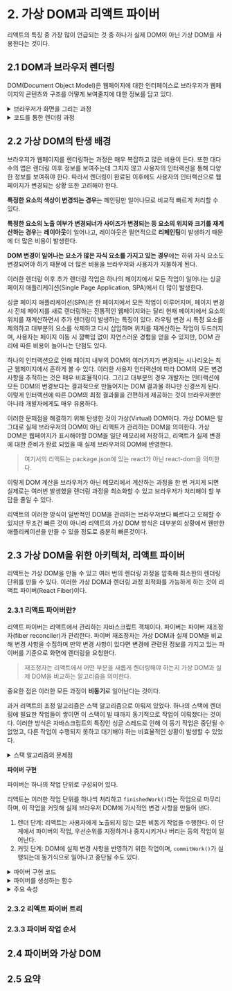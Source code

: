 # 2. 가상 DOM과 리액트 파이버

리액트의 특징 중 가장 많이 언급되는 것 중 하나가 실제 DOM이 아닌 가상 DOM을 사용한다는 것이다.

## 2.1 DOM과 브라우저 렌더링

DOM(Document Object Model)은 웹페이지에 대한 인터페이스로 브라우저가 웹페이지의 콘텐츠와 구조를 어떻게 보여줄지에 대한 정보를 담고 있다.

<details>

<summary>브라우저가 화면을 그리는 과정</summary>

1. 브라우저가 사용자가 요청한 주소를 방문해 HTML 파일을 다운로드한다.
2. 브라우저의 렌더링 엔진은 HTML을 파싱해 DOM 노드로 구성된 트리(DOM)를 만든다.
3. 2번 과정에서 CSS 파일을 만나면 해당 CSS 파일도 다운로드한다.
4. 브라우저의 렌더링 엔진은 해당 CSS 파일도 파싱해 CSS 노드로 구성된 트리(CSSOM)를 만든다.
5. 브라우저는 2번에서 만든 DOM 노드를 순회하는데, 여기서 모든 노드를 방문하는 것이 아니고 사용자 눈에 보이는 노드만 방문한다.
   즉, `display: none`과 같이 사용자 화면에 보이지 않는 요소는 방문해 작업하지 않는다. 이는 트리를 분석하는 과정을 조금이라도 빠르게 하기 위함이다.
6. 눈에 보이는 노드를 대상으로 해당 노드에 대한 CSSOM 정보를 찾고 여기서 발견한 CSS 스타일 정보를 이 노드에 적용한다.
   이 DOM 노드에 CSS를 적용하는 과정은 크게 두 가지로 나뉜다.
   - 레이아웃(layout, reflow): 각 노드가 브라우저 화면의 어느 좌표에 정확히 나타나야 하는지 계산하는 과정, 이 과정을 거치면 반드시 페인팅 과정도 거치게 된다.
   - 페인팅(painting): 레이아웃 단계를 거친 노드에 색과 같은 실제 유효한 모습을 그리는 과정

![Alt text](./assets/image-1.png)
_DOM과 CSSOM으로 렌더링 트리가 만들어지는 과정_

</details>

<details>

<summary>코드를 통한 렌더링 과정</summary>

```css
/* styles.css */
#text {
  background-color: red;
  color: white;
}
```

```html
<!-- index.html -->

<!DOCTYPE html>
<html>
  <head>
    <meta charset="UTF-8" />
    <link rel="stylesheet" type="text/css" href="./styles.css" />
    <title>Rendering</title>
  </head>
  <body>
    <div style="width: 100%;">
      <div id="text" style="width: 50%;">Hello, world!</div>
    </div>
  </body>
</html>
```

1. HTML을 다운로드한다. 다운로드와 함께 HTML을 분석한다.
2. 스타일시트가 포함된 `link` 태그를 발견해 `styles.css`를 다운로드한다.
3. `body` 태그 하단의 `div`는 `width: 100%`이므로 뷰포트 좌우 100% 너비로 잡는다.
4. 3번 하단의 `div`는 `width: 50%`이므로 부모 요소의 50% 너비로 잡는다.
5. 2번에서 다운로드한 `styles.css`를 분석하고, `id="text"`인 요소에 대한 스타일 정보를 결합한다.
6. 화면에 HTML 정보를 그리기 위한 모든 정보다 준비되었으므로 위 정보를 바탕으로 렌더링을 시작한다.

![Alt text](./assets/image-2.png)
_HTML, CSS 코드가 렌더링 되는 과정_
_HTML을 파싱하고, 스타일을 계산하고, 레이아웃, 페인팅 등이 차례대로 일어난다._

</details>

## 2.2 가상 DOM의 탄생 배경

브라우저가 웹페이지를 렌더링하는 과정은 매우 복잡하고 많은 비용이 든다. 또한 대다수의 앱은 렌더링 이후 정보를 보여주는데 그치지 않고 사용자의 인터랙션을 통해 다양한 정보를 보여줘야 한다. 따라서 렌더링이 완료된 이후에도 사용자의 인터랙션으로 웹페이지가 변경되는 상황 또한 고려해야 한다.

**특정한 요소의 색상이 변경되는 경우**는 페인팅만 일어나므로 비교적 빠르게 처리할 수 있다.

**특정한 요소의 노출 여부가 변경되너가 사이즈가 변경되는 등 요소의 위치와 크기를 재계산하는 경우**는 **레이아웃**이 일어나고, 레이아웃은 필연적으로 **리페인팅**이 발생하기 때문에 더 많은 비용이 발생한다.

**DOM 변경이 일어나는 요소가 많은 자식 요소를 가지고 있는 경우**에는 하위 자식 요소도 변경되어야 하기 때문에 더 많은 비용을 브라우저와 사용자가 지불하게 된다.

이러한 렌더링 이후 추가 렌더링 작업은 하나의 페이지에서 모든 작업이 일어나는 싱글 페이지 애플리케이션(Single Page Application, SPA)에서 더 많이 발생한다.

싱글 페이지 애플리케이션(SPA)은 한 페이지에서 모든 작업이 이루어지며, 페이지 변경 시 전체 페이지를 새로 렌더링하는 전통적인 웹페이지와는 달리 현재 페이지에서 요소의 위치를 재계산하면서 추가 렌더링이 발생하는 특징이 있다. 라우팅 변경 시 특정 요소를 제외하고 대부분의 요소를 삭제하고 다시 삽입하며 위치를 재계산하는 작업이 두드러지며, 사용자는 페이지 이동 시 깜빡임 없이 자연스러운 경험을 얻을 수 있지만, DOM 관리에 따른 비용이 늘어나는 단점도 있다.

하나의 인터랙션으로 인해 페이지 내부의 DOM의 여러가지가 변경되는 시나리오는 최근 웹페이지에서 흔하게 볼 수 있다. 이러한 사용자 인터랙션에 따라 DOM의 모든 변경 사항을 추적하는 것은 매우 비효율적이다. 그리고 대부분의 경우 개발자는 인터랙션에 모든 DOM의 변경보다는 결과적으로 만들어지는 DOM 결과물 하나만 신경쓰게 된다. 이렇게 인터랙션에 따른 DOM의 최정 결과물을 간편하게 제공하는 것이 브라우저뿐만 아니라 개발자에게도 매우 유용하다.

이러한 문제점을 해결하기 위해 탄생한 것이 가상(Virtual) DOM이다. 가상 DOM은 말 그대로 실제 브라우저의 DOM이 아닌 리액트가 관리하는 DOM을 의미한다.
가상 DOM은 웹페이지가 표시해야할 DOM을 일단 메모리에 저장하고, 리액트가 실제 변경에 대한 준비가 완료 되었을 때 실제 브라우저의 DOM에 반영한다.

> 여기서의 리액트는 package.json에 있는 react가 아닌 react-dom을 의미한다.

이렇게 DOM 계산을 브라우저가 아닌 메모리에서 계산하는 과정을 한 번 거치게 되면 실제로는 여러번 발생했을 렌더링 과정을 최소화할 수 있고 브라우저가 처리해야 할 부담을 줄일 수 있다.

리액트의 이러한 방식이 일반적인 DOM을 관리하는 브라우저보다 빠르다고 오해할 수 있지만 무조건 빠른 것이 아니라 리액트의 가상 DOM 방식은 대부분의 상황에서 웬만한 애플리케이션을 만들 수 있을 정도로 충분히 빠른것이다.

## 2.3 가상 DOM을 위한 아키텍처, 리액트 파이버

리액트는 가상 DOM을 만들 수 있고 여러 번의 렌더링 과정을 압축해 최소한의 렌더링 단위를 만들 수 있다. 이러한 가상 DOM과 렌더링 과정 최적화를 가능하게 하는 것이 리액트 파이버(React Fiber)이다.

### 2.3.1 리액트 파이버란?

리액트 파이버는 리액트에서 관리하는 자바스크립트 객체이다. 파이버는 파이버 재조정자(fiber reconciler)가 관리한다.
파이버 재조정자는 가상 DOM과 실제 DOM을 비교해 변경 사항을 수집하며 만약 변경 사항이 있다면 변경에 관련된 정보를 가지고 있는 파이버를 기준으로 화면에 렌더링을 요청한다.

> 재조정자는 리액트에서 어떤 부분을 새롭게 렌더링해야 하는지 가상 DOM과 실제 DOM을 비교하는 알고리즘을 의미한다.

중요한 점은 이러한 모든 과정이 **비동기**로 일어난다는 것이다.

과거 리액트의 조정 알고리즘은 스택 알고리즘으로 이뤄져 있었다. 하나의 스택에 렌더링에 필요한 작업들이 쌓이면 이 스택이 빌 때까지 동기적으로 작업이 이뤄졌다는 것이다. 이러한 방식은 자바스크립트의 특징인 싱글 스레드로 인해 이 동기 작업은 중단될 수 없었고, 다른 작업이 수행되지 못하고 대기해야 하는 비효율적인 상황이 발생할 수 있었다.

<details>

<summary>스택 알고리즘의 문제점</summary>

예를 들어, `<input type="text" />`의 내용으로 자동 검색을 하는 UI가 있다고 가정했을 때 사용자는 빠르게 검색어를 입력하고 해당 결과물이 `input`뿐만 아니라 자동 검색을 위한 다른 UI나 내부 `fetch`에도 영향을 주는 경우가 있다.

`fetch` 작업이 수행되면 네트워크 요청이 발생하고 이에 따라 로딩 스피너도 나타난다. 이러한 작업이 모두 스택에 쌓인다고 가정했을 때
사용자가 입력할 때마다 스택에 쌓이는 작업이 많아질 수록 리애그는 동기식으로 작업을 처리하려고 하면서 작업에 많은 시간이 소요되고, 최악의 경우 글자 입력에 지연이 생길 수 있다.

사용자 인터랙션에 따른 동시 다발적인 이벤트와 애니메이션은 다양한 작업을 처리하는 최긘 웹 애플리케이션에서는 피할 수 없는 문제이다. 이러한 기존 렌더링 스택의 비효율성을 해결하기 위해 스택 조정자 대신 파이버라는 개념을 도입했다.

</details>

**파이버 구현**

파이버는 하나의 작업 단위로 구성되어 있다.

리액트는 이러한 작업 단위를 하나씩 처리하고 `finishedWork()`라는 작업으로 마무리하며, 이 작업을 커밋해 실제 브라우저 DOM에 가시적인 변경 사항을 만들어 낸다.

1. 렌더 단계: 리액트는 사용자에게 노출되지 않는 모든 비동기 작업을 수행한다.
   이 단계에서 파이버의 작업, 우선순위를 지정하거나 중지시키거나 버리는 등의 작업이 일어난다.
2. 커밋 단계: DOM에 실제 변경 사항을 반영하기 위한 작업이며, `commitWork()`가 실행되는데 동기식으로 일어나고 중단될 수도 있다.

<details>

<summary>파이버 구현 코드</summary>

```jsx
function FiberNode(tag, pendingProps, key, mode) {
  // Instance
  this.tag = tag; // 태그 유형 (예: 함수 컴포넌트, 클래스 컴포넌트, HTML 엘리먼트 등)
  this.key = key; // 엘리먼트의 고유 식별자
  this.elementType = null; // 요소의 타입 (클래스, 함수 등)
  this.type = null; // 컴포넌트 또는 DOM 엘리먼트의 실제 타입
  this.stateNode = null; // 해당 Fiber 노드와 연결된 인스턴스 또는 DOM 노드

  // Fiber
  this.return = null; // 부모 Fiber 노드
  this.child = null; // 첫 번째 자식 Fiber 노드
  this.sibling = null; // 다음 형제 Fiber 노드
  this.index = 0; // 해당 노드의 인덱스

  this.ref = null; // 렌더링된 엘리먼트의 참조
  this.refCleanUp = null; // 참조의 정리 함수

  this.pendingProps = pendingProps; // 대기 중인 엘리먼트의 속성
  this.memoizedProps = null; // 메모이제이션된 엘리먼트의 속성
  this.updateQueue = null; // 상태 및 속성 업데이트를 관리하는 큐
  this.memoizedState = null; // 메모이제이션된 엘리먼트의 상태
  this.dependencies = null; // useEffect 등에서 사용되는 의존성 객체

  this.mode = mode; // React 모드 (예: Concurrent 모드)

  // Effects
  this.flags = NoFlags; // 업데이트 플래그 (예: 작업 수행 여부 등)
  this.subtreeFlags = NoFlags; // 서브트리의 업데이트 플래그
  this.deletions = null; // 삭제된 엘리먼트 목록

  this.lanes = NoLanes; // 작업 스케줄링을 위한 레인 정보
  this.childLanes = NoLanes; // 자식 노드들의 레인 정보

  this.alternate = null; // 이전 상태의 Fiber 노드

  // 프로파일러, __DEV__ 코드는 생략...
}
```

파이버는 단순한 자바스크립트 객체로 구성되어 있다.

파이버와 리액트 요소의 중요한 차이점은 리액트 요소는 렌더링이 발생할 때마다 새롭게 생성되지만 파이버는 재사용된다는 것이다. 컴포넌트가 최초로 마운트되는 시점에 생성되어 이후에는 재사용된다.

</details>

<details>

<summary>파이버를 생성하는 함수</summary>

```jsx
var createFiber = function (tag, pendingProps, key, mode) {
  return new FiberNode(tag, pendingProps, key, mode);
};

// 생략...

function createFiberFromElement(element, mode, lanes) {
  var owner = null;

  {
    owner = element._owner;
  }

  var type = element.type;
  var key = element.key;
  var pendingProps = element.props;
  var fiber = createFiberFromTypeAndProps(
    type,
    key,
    pendingProps,
    owner,
    mode,
    lanes
  );

  {
    fiber._debugSource = element._source;
    fiber._debugOwner = element._owner;
  }

  return fiber;
}

function createFiberFromFragment(elements, mode, lanes, key) {
  var fiber = createFiber(Fragment, elements, key, mode);
  fiber.lanes = lanes;
  return fiber;
}
```

</details>

<details>

<summary>주요 속성</summary>

- `tag`: 파이버는 하나의 `elemnet`에 하나가 생성되는 1:1 관계이다. 이때 1:1로 매칭된 정보를 가지고 있는 것이 `tag`이다.
  1:1로 연결되는 것은 리액트의 컴포넌트일 수도, HTML의 DOM 노드일 수도, 혹은 다른 어떤 것일 수도 있다. 어떤 값들이 가능한지는 아래를 통해 확인할 수 있다.

  <details>

  <summary>파이버의 <code>tag</code></summary>

  ```jsx
  var FunctionComponent = 0;
  var ClassComponent = 1;
  var IndeterminateComponent = 2;
  var HostRoot = 3;
  var HostPortal = 4;
  var HostComponent = 5;
  var HostText = 6;
  var Fragment = 7;
  var Mode = 8;
  var ContextConsumer = 9;
  var ContextProvider = 10;
  var ForwardRef = 11;
  var Profiler = 12;
  var SuspenseComponent = 13;
  var MemoComponent = 14;
  var SimpleMemoComponent = 15;
  var LazyComponent = 16;
  var IncompleteClassComponent = 17;
  var DehydratedFragment = 18;
  var SuspenseListComponent = 19;
  var ScopeComponent = 21;
  var OffscreenComponent = 22;
  var LegacyHiddenComponent = 23;
  var CacheComponent = 24;
  var IncompleteForwardRefComponent = 25;
  ```

  `HostComponent`가 웹의 `div`와 같은 요소를 의미한다.
  </details>

- `stateNode`: 파이버 자체에 대한 참조(reference) 정보를 가지고 있으며, 이 참조를 바탕으로 리액트는 파이버와 관련된 상태에 접근한다.
- `child`, `sibling`, `return`: 파이버 간의 관계 개념을 나타낸다.
  리액트 컴포넌트 트리가 형성되는 것과 동일하게 파이버도 트리 형식을 갖게 되는데, 트리 형식을 구성하는 데 필요한 정보가 이 속성 내부에 정의된다.
  리액트 컴포넌트 트리와 다른 점은 `children`이 없다는 것이다. 즉, 하나의 `child`만 존재한다.

  <details>

  <summary>여러 개의 자식이 있는 구조</summary>

  ```html
  <ul>
    <li>1</li>
    <li>2</li>
    <li>3</li>
  </ul>
  ```

  파이버의 자식은 항상 첫 번째 자식의 참조로 구성되므로 `<ul/>` 파이버 자식은 첫 번째 `<li/>` 파이버가 된다.
  그리고 나머지 두 개의 `<li/>` 파이버는 형제, 즉 `sibling`으로 구성된다.
  마지막으로 `return`은 부모 파이버를 의미하며 여기에서 모든 `<li/>` 파이버는 `<ul/>` 파이버를 `return`으로 갖게 된다.

  <details>

  <summary>관계도</summary>

  ```jsx
  const l3 = {
    return: ul,
    index: 2,
  };

  const l2 = {
    sibling: l3,
    return: ul,
    index: 1,
  };

  const l1 = {
    sibling: l2,
    return: ul,
    index: 0,
  };

  const ul = {
    // ...
    child: l1,
  };
  ```

  </details>

- `index`:
- `pendingProps`:
- `memoizedProps`:
- `updateQueue`:
- `memoizedState`:
- `alternate`:

</details>

### 2.3.2 리엑트 파이버 트리

### 2.3.3 파이버 작업 순서

## 2.4 파이버와 가상 DOM

## 2.5 요약
